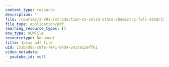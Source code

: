 ```yaml
---
content_type: resource
description: ''
file: /courses/3-091-introduction-to-solid-state-chemistry-fall-2018/151b7d8cc8fa7e41b4d4241c912eff61_L0b9wq0js4I.pdf
file_type: application/pdf
learning_resource_types: []
ocw_type: OCWFile
resourcetype: Document
title: 3play pdf file
uid: 151b7d8c-c8fa-7e41-b4d4-241c912eff61
video_metadata:
  youtube_id: null
---
```

